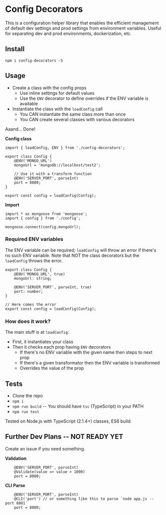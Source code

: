 # Config Decorators

This is a configuration helper library that enables the efficient management of
default dev settings and prod settings from environment variables. Useful for separating
dev and prod environments, dockerization, etc.

## Install

`npm i config-decorators -S`


## Usage

- Create a class with the config props
  - Use inline settings for default values
  - Use the `ENV` decorator to define overrides if the ENV variable is available
- Instantiate the class with the `loadConfig` call
  - You CAN instantiate the same class more than once
  - You CAN create several classes with various decorators

Aaand... Done!

**Config class**

```
import { loadConfig, ENV } from './config-decorators';

export class Config {
	@ENV('MONGO_URL')
	mongoUrl = 'mongodb://localhost/test2';

	// Use it with a transform function
	@ENV('SERVER_PORT', parseInt)
	port = 8080;
}

export const config = loadConfig(Config);
```

**Import**

```
import * as mongoose from 'mongoose';
import { config } from './config';

mongoose.connect(config.mongoUrl);
```

### Required ENV variables

The ENV variable can be required; `loadConfig` will throw an error if there's no such ENV variable.
Note that NOT the class decorators but the `loadConfig` throws the error.

```
export class Config {
	@ENV('MONGO_URL', true)
	mongoUrl: string;

	@ENV('SERVER_PORT', parseInt, true)
	port: number;
}

// Here comes the error
export const config = loadConfig(Config);
```

### How does it work?

The main stuff is at `loadConfig`:

- First, it instantiates your class
- Then it checks each prop having `ENV` decorators
	- If there's no ENV variable with the given name then steps to next prop
	- If there's a given transformator then the ENV variable is transformed
	- Overrides the value of the prop

## Tests

- Clone the repo
- `npm i`
- `npm run build` -- You should have `tsc` (TypeScript) in your PATH
- `npm run test`

Tested on Node.js with TypeScript (2.1.4+) classes, ES6 build.

## Further Dev Plans -- NOT READY YET

Create an issue if you need something.

**Validation**

```
	@ENV('SERVER_PORT', parseInt)
	@Validate(value => value > 1000)
	port = 8080;
```

**CLI Parse**

```
	@ENV('SERVER_PORT', parseInt)
	@CLI('port') // or something like this to parse `node app.js --port 8081`
	port = 8080;
```
